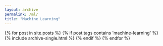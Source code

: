 ```yaml
---
layout: archive
permalink: /ml/
title: "Machine Learning"
---
```


{% for post in site.posts %}
  {% if post.tags contains 'machine-learning' %}
    {% include archive-single.html %}
  {% endif %}
{% endfor %}
